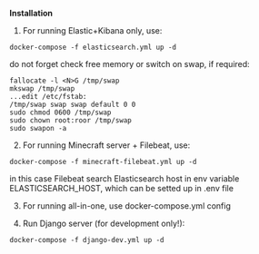 
**Installation**

1. For running Elastic+Kibana only, use:
```
docker-compose -f elasticsearch.yml up -d
```

do not forget check free memory or switch on swap, if required:
```
fallocate -l <N>G /tmp/swap
mkswap /tmp/swap
...edit /etc/fstab:
/tmp/swap swap swap default 0 0
sudo chmod 0600 /tmp/swap
sudo chown root:roor /tmp/swap
sudo swapon -a
```

2. For running Minecraft server + Filebeat, use:
```
docker-compose -f minecraft-filebeat.yml up -d
```

in this case Filebeat search Elasticsearch host in env variable ELASTICSEARCH_HOST, which
can be setted up in .env file

3. For running all-in-one, use docker-compose.yml config


4. Run Django server (for development only!):
```
docker-compose -f django-dev.yml up -d
```

